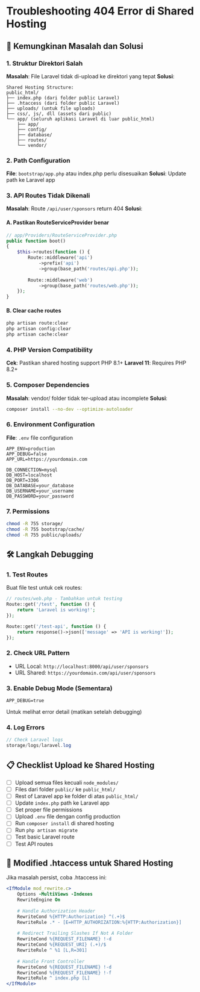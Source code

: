 # Troubleshooting 404 Error di Shared Hosting

## 🚨 **Kemungkinan Masalah dan Solusi**

### 1. **Struktur Direktori Salah**
**Masalah**: File Laravel tidak di-upload ke direktori yang tepat
**Solusi**:
```
Shared Hosting Structure:
public_html/
├── index.php (dari folder public Laravel)
├── .htaccess (dari folder public Laravel)
├── uploads/ (untuk file uploads)
├── css/, js/, dll (assets dari public)
└── app/ (seluruh aplikasi Laravel di luar public_html)
    ├── app/
    ├── config/
    ├── database/
    ├── routes/
    └── vendor/
```

### 2. **Path Configuration**
**File**: `bootstrap/app.php` atau index.php perlu disesuaikan
**Solusi**: Update path ke Laravel app

### 3. **API Routes Tidak Dikenali**
**Masalah**: Route `/api/user/sponsors` return 404
**Solusi**: 

#### A. Pastikan RouteServiceProvider benar
```php
// app/Providers/RouteServiceProvider.php
public function boot()
{
    $this->routes(function () {
        Route::middleware('api')
            ->prefix('api')
            ->group(base_path('routes/api.php'));
            
        Route::middleware('web')
            ->group(base_path('routes/web.php'));
    });
}
```

#### B. Clear cache routes
```bash
php artisan route:clear
php artisan config:clear
php artisan cache:clear
```

### 4. **PHP Version Compatibility**
**Cek**: Pastikan shared hosting support PHP 8.1+
**Laravel 11**: Requires PHP 8.2+

### 5. **Composer Dependencies**
**Masalah**: vendor/ folder tidak ter-upload atau incomplete
**Solusi**:
```bash
composer install --no-dev --optimize-autoloader
```

### 6. **Environment Configuration**
**File**: `.env` file configuration
```env
APP_ENV=production
APP_DEBUG=false
APP_URL=https://yourdomain.com

DB_CONNECTION=mysql
DB_HOST=localhost
DB_PORT=3306
DB_DATABASE=your_database
DB_USERNAME=your_username
DB_PASSWORD=your_password
```

### 7. **Permissions**
```bash
chmod -R 755 storage/
chmod -R 755 bootstrap/cache/
chmod -R 755 public/uploads/
```

## 🛠️ **Langkah Debugging**

### 1. **Test Routes**
Buat file test untuk cek routes:
```php
// routes/web.php - Tambahkan untuk testing
Route::get('/test', function () {
    return 'Laravel is working!';
});

Route::get('/test-api', function () {
    return response()->json(['message' => 'API is working!']);
});
```

### 2. **Check URL Pattern**
- URL Local: `http://localhost:8000/api/user/sponsors`
- URL Shared: `https://yourdomain.com/api/user/sponsors`

### 3. **Enable Debug Mode (Sementara)**
```env
APP_DEBUG=true
```
Untuk melihat error detail (matikan setelah debugging)

### 4. **Log Errors**
```php
// Check Laravel logs
storage/logs/laravel.log
```

## 📋 **Checklist Upload ke Shared Hosting**

- [ ] Upload semua files kecuali `node_modules/`
- [ ] Files dari folder `public/` ke `public_html/`
- [ ] Rest of Laravel app ke folder di atas `public_html/`
- [ ] Update `index.php` path ke Laravel app
- [ ] Set proper file permissions
- [ ] Upload `.env` file dengan config production
- [ ] Run `composer install` di shared hosting
- [ ] Run `php artisan migrate`
- [ ] Test basic Laravel route
- [ ] Test API routes

## 🔧 **Modified .htaccess untuk Shared Hosting**

Jika masalah persist, coba .htaccess ini:

```apache
<IfModule mod_rewrite.c>
    Options -MultiViews -Indexes
    RewriteEngine On
    
    # Handle Authorization Header
    RewriteCond %{HTTP:Authorization} ^(.+)$
    RewriteRule .* - [E=HTTP_AUTHORIZATION:%{HTTP:Authorization}]
    
    # Redirect Trailing Slashes If Not A Folder
    RewriteCond %{REQUEST_FILENAME} !-d
    RewriteCond %{REQUEST_URI} (.+)/$
    RewriteRule ^ %1 [L,R=301]
    
    # Handle Front Controller
    RewriteCond %{REQUEST_FILENAME} !-d
    RewriteCond %{REQUEST_FILENAME} !-f
    RewriteRule ^ index.php [L]
</IfModule>
```
